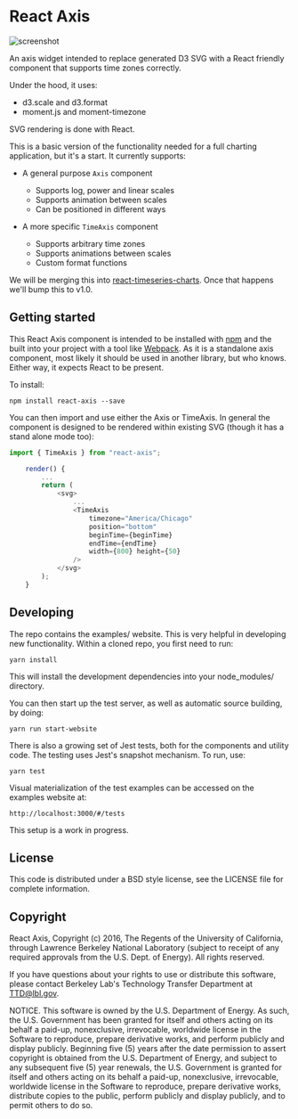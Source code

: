 # React Axis

<img src="https://github.com/esnet/react-axis/blob/master/timeaxis.png" alt="screenshot"/>

An axis widget intended to replace generated D3 SVG with a React friendly component that supports time zones correctly.

Under the hood, it uses:

* d3.scale and d3.format
* moment.js and moment-timezone

SVG rendering is done with React.

This is a basic version of the functionality needed for a full charting application, but it's a start. It currently supports:

* A general purpose `Axis` component

    * Supports log, power and linear scales
    * Supports animation between scales
    * Can be positioned in different ways

* A more specific `TimeAxis` component
    * Supports arbitrary time zones
    * Supports animations between scales
    * Custom format functions

We will be merging this into [react-timeseries-charts](http://software.es.net/react-timeseries-charts). Once that happens we'll bump this to v1.0.

## Getting started

This React Axis component is intended to be installed with [npm](https://www.npmjs.com/) and the built into your project with a tool like [Webpack](https://webpack.github.io/). As it is a standalone axis component, most likely it should be used in another library, but who knows. Either way, it expects React to be present.

To install:

    npm install react-axis --save

You can then import and use either the Axis or TimeAxis. In general the component is designed to be rendered within existing SVG (though it has a stand alone mode too):

```js
import { TimeAxis } from "react-axis";
```

```js
    render() {
        ...
        return (
            <svg>
                ...
                <TimeAxis
                    timezone="America/Chicago"
                    position="bottom"
                    beginTime={beginTime}
                    endTime={endTime}
                    width={800} height={50}
                />
            </svg>
        );
    }
```

## Developing

The repo contains the examples/ website. This is very helpful in developing new functionality. Within a cloned repo, you first need to run:

    yarn install

This will install the development dependencies into your node_modules/ directory.

You can then start up the test server, as well as automatic source building, by doing:

    yarn run start-website

There is also a growing set of Jest tests, both for the components and utility code. The testing uses Jest's snapshot mechanism. To run, use:

    yarn test

Visual materialization of the test examples can be accessed on the examples website at:

    http://localhost:3000/#/tests

This setup is a work in progress.

## License

This code is distributed under a BSD style license, see the LICENSE file for complete information.

## Copyright

React Axis, Copyright (c) 2016, The Regents of the University of California, through Lawrence Berkeley National Laboratory (subject to receipt of any required approvals from the U.S. Dept. of Energy). All rights reserved.

If you have questions about your rights to use or distribute this software, please contact Berkeley Lab's Technology Transfer Department at TTD@lbl.gov.

NOTICE. This software is owned by the U.S. Department of Energy. As such, the U.S. Government has been granted for itself and others acting on its behalf a paid-up, nonexclusive, irrevocable, worldwide license in the Software to reproduce, prepare derivative works, and perform publicly and display publicly. Beginning five (5) years after the date permission to assert copyright is obtained from the U.S. Department of Energy, and subject to any subsequent five (5) year renewals, the U.S. Government is granted for itself and others acting on its behalf a paid-up, nonexclusive, irrevocable, worldwide license in the Software to reproduce, prepare derivative works, distribute copies to the public, perform publicly and display publicly, and to permit others to do so.
